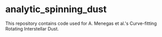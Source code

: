 # analytic_spinning_dust
This repository contains code used for A. Menegas et al.'s Curve-fitting Rotating Interstellar Dust.
